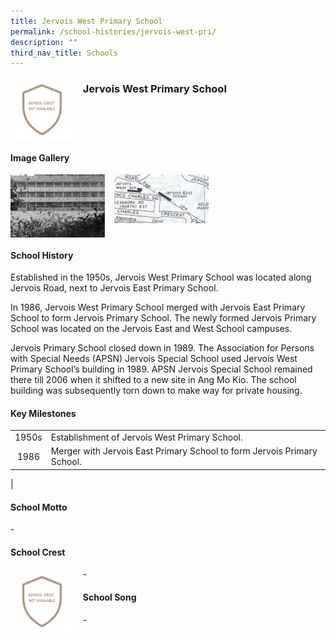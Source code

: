 ```yaml
---
title: Jervois West Primary School
permalink: /school-histories/jervois-west-pri/
description: ""
third_nav_title: Schools
---
```

<img src="/images/jervoiswest1.png" style="width:20%;margin-right:15px;" align = "left">

### **Jervois West Primary School**

<br clear="left">

#### **Image Gallery**

<p><a href="/images/jervoiswest2.jpg">  
<img src="/images/jervoiswest2.jpg" style="width:30%;margin-right:15px;" align = "left">
</a></p>

<p><a href="/images/jervoiswest3.jpg">  
<img src="/images/jervoiswest3.jpg" style="width:30%;margin-right:15px;" align = "left">
</a></p>

<br clear="left">

#### **School History**
Established in the 1950s, Jervois West Primary School was located along Jervois Road, next to Jervois East Primary School.  
  
In 1986, Jervois West Primary School merged with Jervois East Primary School to form Jervois Primary School. The newly formed Jervois Primary School was located on the Jervois East and West School campuses.  
  
Jervois Primary School closed down in 1989. The Association for Persons with Special Needs (APSN) Jervois Special School used Jervois West Primary School’s building in 1989. APSN Jervois Special School remained there till 2006 when it shifted to a new site in Ang Mo Kio. The school building was subsequently torn down to make way for private housing.

#### **Key Milestones**

|  |  |
|:---:|---|
| 1950s | Establishment of Jervois West Primary School. |
| 1986 | Merger with Jervois East Primary School to form Jervois Primary School. |
|

#### **School Motto**
\-

#### **School Crest**
<img src="/images/jervoiswest1.png" style="width:20%;margin-right:15px;" align = "left">

\-

#### **School Song**
\-